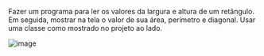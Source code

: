 Fazer um programa para ler os valores da largura e altura
de um retângulo. Em seguida, mostrar na tela o valor de
sua área, perímetro e diagonal. Usar uma classe como
mostrado no projeto ao lado.

![image](https://github.com/xxxgabexxx/JavaProjetos/assets/103377845/2bbed44b-1b13-4874-ae2c-a98edd95ae7e)
